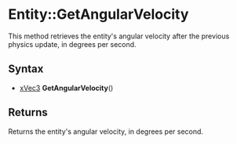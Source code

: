 # Entity::GetAngularVelocity

This method retrieves the entity's angular velocity after the previous physics update, in degrees per second.

## Syntax

- [xVec3](xVec3.md) **GetAngularVelocity**()

## Returns

Returns the entity's angular velocity, in degrees per second.
